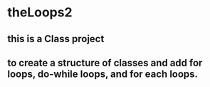 # theLoops2
## this is a Class project
## to create a structure of classes and add for loops, do-while loops, and for each loops.
